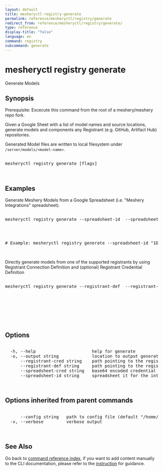 ```yaml
---
layout: default
title: mesheryctl-registry-generate
permalink: reference/mesheryctl/registry/generate
redirect_from: reference/mesheryctl/registry/generate/
type: reference
display-title: "false"
language: en
command: registry
subcommand: generate
---
```


# mesheryctl registry generate

Generate Models

## Synopsis

Prerequisite: Excecute this command from the root of a meshery/meshery repo fork.

Given a Google Sheet with a list of model names and source locations, generate models and components any Registrant (e.g. GitHub, Artifact Hub) repositories.

Generated Model files are written to local filesystem under `/server/models/<model-name>`.
<pre class='codeblock-pre'>
<div class='codeblock'>
mesheryctl registry generate [flags]

</div>
</pre> 

## Examples

Generate Meshery Models from a Google Spreadsheet (i.e. "Meshery Integrations" spreadsheet). 
<pre class='codeblock-pre'>
<div class='codeblock'>
mesheryctl registry generate --spreadsheet-id <id> --spreadsheet-cred <base64 encoded spreadsheet credential>

</div>
</pre> 

<pre class='codeblock-pre'>
<div class='codeblock'>
# Example: mesheryctl registry generate --spreadsheet-id "1DZHnzxYWOlJ69Oguz4LkRVTFM79kC2tuvdwizOJmeMw" --spreadsheet-cred

</div>
</pre> 

Directly generate models from one of the supported registrants by using Registrant Connection Definition and (optional) Registrant Credential Definition
<pre class='codeblock-pre'>
<div class='codeblock'>
mesheryctl registry generate --registrant-def <path to connection definition> --registrant-cred <path to credential definition>

</div>
</pre> 

<pre class='codeblock-pre'>
<div class='codeblock'>
    

</div>
</pre> 

## Options

<pre class='codeblock-pre'>
<div class='codeblock'>
  -h, --help                      help for generate
  -o, --output string             location to output generated models, defaults to ../server/meshmodels (default "../server/meshmodel")
      --registrant-cred string    path pointing to the registrant credetial definition
      --registrant-def string     path pointing to the registrant connection definition
      --spreadsheet-cred string   base64 encoded credential to download the spreadsheet
      --spreadsheet-id string     spreadsheet it for the integration spreadsheet

</div>
</pre>

## Options inherited from parent commands

<pre class='codeblock-pre'>
<div class='codeblock'>
      --config string   path to config file (default "/home/runner/.mesheryconfig.yaml")
  -v, --verbose         verbose output

</div>
</pre>

## See Also

Go back to [command reference index](/reference/mesheryctl/), if you want to add content manually to the CLI documentation, please refer to the [instruction](/project/contributing/contributing-cli#preserving-manually-added-documentation) for guidance.

